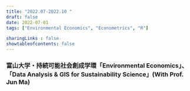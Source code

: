 ```yaml
---
title: "2022.07-2022.10 "
draft: false
date: 2022-07-01
tags: ["Environmental Economics", "Econometrics", "R"]

sharingLinks : false
showtableofcontents: false
---
```



### 富山大学・持続可能社会創成学環「Environmental Economics」、「Data Analysis & GIS for Sustainability Science」(With Prof. Jun Ma)


